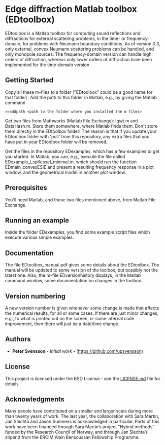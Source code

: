 # Edge diffraction Matlab toolbox (EDtoolbox)

EDtoolbox is a Matlab toolbox for computing sound reflections and diffractions for external scattering problems, in the time- or frequency-domain, for problems with Neumann boundary conditions. As of version 0.3, only external, convex Neumann scattering problems can be handled, and only monopole sources. The frequency-domain version can handle high orders of diffraction, whereas only lower orders of diffraction have been implemented for the time-domain version.

## Getting Started

Copy all these m-files to a folder ("EDtoolbox" could be a good name for that folder). Add the path to this folder in Matlab, e.g., by giving the Matlab command

```
>>addpath <path to the folder where you installed the m files>
```

Get two files from Mathworks (Matlab File Exchange): lgwt.m and DataHash.m. Store them somewhere, where Matlab finds them. Don't store them directly in the EDtoolbox folder! The reason is that if you update your EDtoolbox folder with 'pull' from this repository, any extra files that you have put in your EDtoolbox folder will be removed. 

Get the files in the repository EDexamples, which has a few examples to get you started. In Matlab, you can, e.g., execute the file called EDexample_LspKessel_minimal.m, which should run the function EDmain_convexESIE and present a resulting frequency response in a plot window, and the geometrical model in another plot window.

## Prerequisites

You'll need Matlab, and those two files mentioned above, from Matlab File Exchange.


## Running an example

Inside the folder EDexamples, you find some example script files which execute various simple examples.

## Documentation

The file EDtoolbox_manual.pdf gives some details about the EDtoolbox. The manual will be updated to some version of the toolbox, but possibly not the latest one. Also, the m-file EDversionhistory displays, in the Matlab command window, some documentation on changes in the toolbox.

## Version numbering

A new version number is given whenever some change is made that affects the numerical results, for all or some cases. If there are just minor changes, e.g., to what is printed out on the screen, or some internal code improvement, then there will just be a date/time change. 

## Authors

* **Peter Svensson** - *Initial work* - (https://github.com/upsvensson)


## License

This project is licensed under the BSD License - see the [LICENSE.md](LICENSE.md) file for details

## Acknowledgments

Many people have contributed on a smaller and larger scale during more than twenty years of work. The last year, the collaboration with Sara Martin, Jan Slechta and Jason Summers is acknowledged in particular.
Parts of this work have been financed through Sara Martin’s project ”Hybrid methods” funded by the Research Council of Norway, and through Jan Slechta’s stipend from the ERCIM Alain Bensoussan Fellowship Programme.


